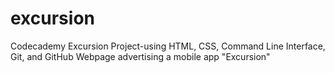 # excursion
Codecademy Excursion Project-using HTML, CSS, Command Line Interface, Git, and GitHub
Webpage advertising a mobile app "Excursion"
